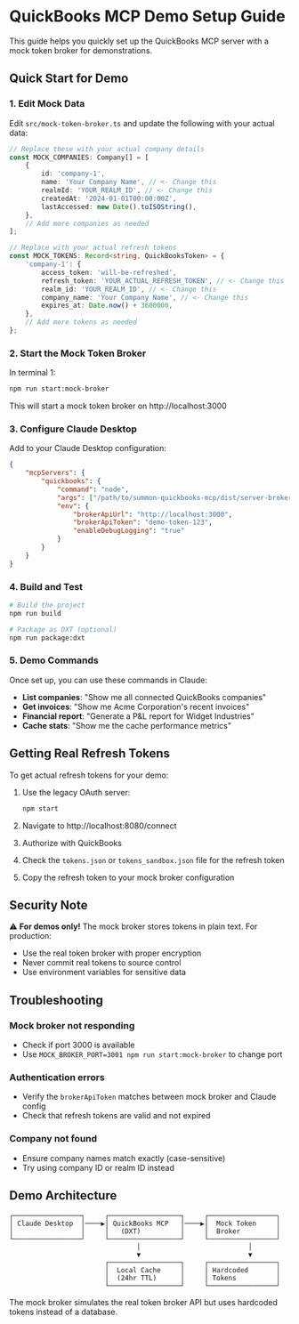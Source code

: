 # QuickBooks MCP Demo Setup Guide

This guide helps you quickly set up the QuickBooks MCP server with a mock token broker for demonstrations.

## Quick Start for Demo

### 1. Edit Mock Data

Edit `src/mock-token-broker.ts` and update the following with your actual data:

```typescript
// Replace these with your actual company details
const MOCK_COMPANIES: Company[] = [
    {
        id: 'company-1',
        name: 'Your Company Name', // <- Change this
        realmId: 'YOUR_REALM_ID', // <- Change this
        createdAt: '2024-01-01T00:00:00Z',
        lastAccessed: new Date().toISOString(),
    },
    // Add more companies as needed
];

// Replace with your actual refresh tokens
const MOCK_TOKENS: Record<string, QuickBooksToken> = {
    'company-1': {
        access_token: 'will-be-refreshed',
        refresh_token: 'YOUR_ACTUAL_REFRESH_TOKEN', // <- Change this
        realm_id: 'YOUR_REALM_ID', // <- Change this
        company_name: 'Your Company Name', // <- Change this
        expires_at: Date.now() + 3600000,
    },
    // Add more tokens as needed
};
```

### 2. Start the Mock Token Broker

In terminal 1:

```bash
npm run start:mock-broker
```

This will start a mock token broker on http://localhost:3000

### 3. Configure Claude Desktop

Add to your Claude Desktop configuration:

```json
{
    "mcpServers": {
        "quickbooks": {
            "command": "node",
            "args": ["/path/to/summon-quickbooks-mcp/dist/server-broker.js"],
            "env": {
                "brokerApiUrl": "http://localhost:3000",
                "brokerApiToken": "demo-token-123",
                "enableDebugLogging": "true"
            }
        }
    }
}
```

### 4. Build and Test

```bash
# Build the project
npm run build

# Package as DXT (optional)
npm run package:dxt
```

### 5. Demo Commands

Once set up, you can use these commands in Claude:

-   **List companies**: "Show me all connected QuickBooks companies"
-   **Get invoices**: "Show me Acme Corporation's recent invoices"
-   **Financial report**: "Generate a P&L report for Widget Industries"
-   **Cache stats**: "Show me the cache performance metrics"

## Getting Real Refresh Tokens

To get actual refresh tokens for your demo:

1. Use the legacy OAuth server:

    ```bash
    npm start
    ```

2. Navigate to http://localhost:8080/connect

3. Authorize with QuickBooks

4. Check the `tokens.json` or `tokens_sandbox.json` file for the refresh token

5. Copy the refresh token to your mock broker configuration

## Security Note

⚠️ **For demos only!** The mock broker stores tokens in plain text. For production:

-   Use the real token broker with proper encryption
-   Never commit real tokens to source control
-   Use environment variables for sensitive data

## Troubleshooting

### Mock broker not responding

-   Check if port 3000 is available
-   Use `MOCK_BROKER_PORT=3001 npm run start:mock-broker` to change port

### Authentication errors

-   Verify the `brokerApiToken` matches between mock broker and Claude config
-   Check that refresh tokens are valid and not expired

### Company not found

-   Ensure company names match exactly (case-sensitive)
-   Try using company ID or realm ID instead

## Demo Architecture

```
┌─────────────────┐     ┌──────────────────┐     ┌─────────────────┐
│ Claude Desktop  │────▶│ QuickBooks MCP   │────▶│  Mock Token     │
│                 │     │   (DXT)          │     │  Broker         │
└─────────────────┘     └──────────────────┘     └─────────────────┘
                                │                           │
                                ▼                           ▼
                        ┌──────────────────┐     ┌─────────────────┐
                        │  Local Cache     │     │ Hardcoded       │
                        │  (24hr TTL)      │     │ Tokens          │
                        └──────────────────┘     └─────────────────┘
```

The mock broker simulates the real token broker API but uses hardcoded tokens instead of a database.
